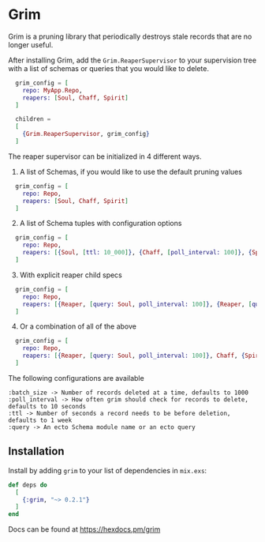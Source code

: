 # Grim

Grim is a pruning library that periodically destroys stale records that are no longer useful.

After installing Grim, add the `Grim.ReaperSupervisor` to your supervision tree with a list of schemas or queries
that you would like to delete.


```elixir
  grim_config = [
    repo: MyApp.Repo,
    reapers: [Soul, Chaff, Spirit]
  ]

  children =
  [
    {Grim.ReaperSupervisor, grim_config}
  ]
```


The reaper supervisor can be initialized in 4 different ways.

1. A list of Schemas, if you would like to use the default pruning values

```elixir
  grim_config = [
    repo: Repo,
    reapers: [Soul, Chaff, Spirit]
  ]
```

2. A list of Schema tuples with configuration options
```elixir
  grim_config = [
    repo: Repo,
    reapers: [{Soul, [ttl: 10_000]}, {Chaff, [poll_interval: 100]}, {Spirit, [batch_size: 10_000]}]
  ]
```

3. With explicit reaper child specs
```elixir
  grim_config = [
    repo: Repo,
    reapers: [{Reaper, [query: Soul, poll_interval: 100]}, {Reaper, [query: Chaff]}, {Reaper, [batch_size: 100]}]
  ]
```

4. Or a combination of all of the above
```elixir
  grim_config = [
    repo: Repo,
    reapers: [{Reaper, [query: Soul, poll_interval: 100]}, Chaff, {Spirit, [batch_size: 10_000]}]
  ]
```


The following configurations are available
```
:batch_size -> Number of records deleted at a time, defaults to 1000
:poll_interval -> How often grim should check for records to delete, defaults to 10 seconds
:ttl -> Number of seconds a record needs to be before deletion, defaults to 1 week
:query -> An ecto Schema module name or an ecto query
```




## Installation

Install by adding `grim` to your list of dependencies in `mix.exs`:

```elixir
def deps do
  [
    {:grim, "~> 0.2.1"}
  ]
end
```

Docs can be found at <https://hexdocs.pm/grim>
